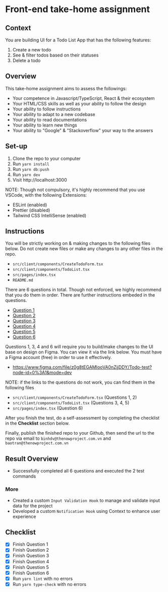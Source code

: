 # Front-end take-home assignment

## Context

You are building UI for a Todo List App that has the following features:
  1. Create a new todo
  2. See & filter todos based on their statuses
  3. Delete a todo


## Overview

This take-home assignment aims to assess the followings:
  - Your competence in Javascript/TypeScript, React & their ecosystem
  - Your HTML/CSS skills as well as your ability to follow the design
  - Your ability to follow instructions
  - Your ability to adapt to a new codebase
  - Your ability to read documentations
  - Your ability to learn new things
  - Your ability to "Google" & "Stackoverflow" your way to the answers


## Set-up

  1. Clone the repo to your computer
  2. Run `yarn install`
  3. Run `yarn db:push`
  4. Run `yarn dev`
  5. Visit http://localhost:3000

NOTE: Though not compulsory, it's highly recommend that you use VSCode, with
the following Extensions:

  - ESLint (enabled)
  - Prettier (disabled)
  - Tailwind CSS IntelliSense (enabled)


## Instructions

You will be strictly working on & making changes to the following files below.
Do not create new files or make any changes to any other files in the repo.

  - `src/client/components/CreateTodoForm.tsx`
  - `src/client/components/TodoList.tsx`
  - `src/pages/index.tsx`
  - `README.md`


There are 6 questions in total. Though not enforced, we highly recommend that
you do them in order. There are further instructions embeded in the questions.

  - [Question 1](https://github.com/TheNowProject/frontend-take-home-assignment/blob/main/src/client/components/CreateTodoForm.tsx#L6)
  - [Question 2](https://github.com/TheNowProject/frontend-take-home-assignment/blob/main/src/client/components/CreateTodoForm.tsx#L20)
  - [Question 3](https://github.com/TheNowProject/frontend-take-home-assignment/blob/main/src/client/components/TodoList.tsx#L8)
  - [Question 4](https://github.com/TheNowProject/frontend-take-home-assignment/blob/main/src/client/components/TodoList.tsx#L39)
  - [Question 5](https://github.com/TheNowProject/frontend-take-home-assignment/blob/main/src/client/components/TodoList.tsx#L58)
  - [Question 6](https://github.com/TheNowProject/frontend-take-home-assignment/blob/main/src/pages/index.tsx#L5)


Questions 1, 3, 4 and 6 will require you to build/make changes to the UI base on
design on Figma. You can view it via the link below. You must have a Figma
account (free) in order to use it effectively.

  - https://www.figma.com/file/z0g8tEGAMIooVA0nZjjDDY/Todo-test?node-id=0%3A1&mode=dev


NOTE: if the links to the questions do not work, you can find them in the
following files

  - `src/client/components/CreateTodoForm.tsx` (Questions 1, 2)
  - `src/client/components/TodoList.tsx` (Questions 3, 4, 5)
  - `src/pages/index.tsx` (Question 6)

After you finish the test, do a self-assessment by completing the checklist
in the **Checklist** section below.

Finally, publish the finished repo to your Github, then send the url
to the repo via email to `binhdv@thenowproject.com.vn` and
`baotran@thenowproject.com.vn`

## Result Overview

  - Successfully completed all 6 questions and executed the 2 test commands
### More

  - Created a custom `Input Validation Hook` to manage and validate input data for the project
  - Developed a custom `Notification Hook` using Context to enhance user experience



## Checklist

  - [x] Finish Question 1
  - [x] Finish Question 2
  - [x] Finish Question 3
  - [x] Finish Question 4
  - [x] Finish Question 5
  - [x] Finish Question 6
  - [x] Run `yarn lint` with no errors
  - [x] Run `yarn type-check` with no errors

